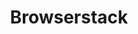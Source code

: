 ---
facebook: http://facebook.com/pages/BrowserStack/305988982776051
linkedin: https://linkedin.com/company/browserstack
logohandle: browserstack
sort: browserstack
title: Browserstack
twitter: https://x.com/browserstack
website: https://www.browserstack.com/
wikipedia: https://en.wikipedia.org/wiki/BrowserStack
---